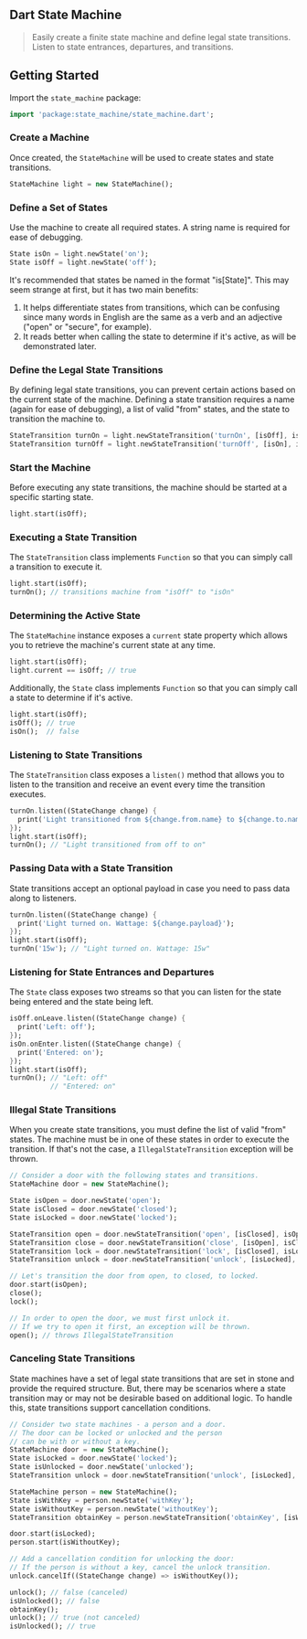 Dart State Machine
------------------

> Easily create a finite state machine and define legal state transitions. Listen to state entrances, departures, and transitions.

## Getting Started
Import the `state_machine` package:

```dart
import 'package:state_machine/state_machine.dart';
```

### Create a Machine
Once created, the `StateMachine` will be used to create states and state transitions.

```dart
StateMachine light = new StateMachine();
```

### Define a Set of States
Use the machine to create all required states. A string name is required for ease of debugging.
 
```dart
State isOn = light.newState('on');
State isOff = light.newState('off');
```

It's recommended that states be named in the format "is[State]".
This may seem strange at first, but it has two main benefits:

1. It helps differentiate states from transitions, which can be confusing
since many words in English are the same as a verb and an adjective
("open" or "secure", for example).
2. It reads better when calling the state to determine if it's active,
as will be demonstrated later.

### Define the Legal State Transitions
By defining legal state transitions, you can prevent certain actions based on the current state of the machine.
Defining a state transition requires a name (again for ease of debugging), a list of valid "from" states, and
the state to transition the machine to.

```dart
StateTransition turnOn = light.newStateTransition('turnOn', [isOff], isOn);
StateTransition turnOff = light.newStateTransition('turnOff', [isOn], isOff);
```

### Start the Machine
Before executing any state transitions, the machine should be started at a specific starting state.

```dart
light.start(isOff);
```

### Executing a State Transition
The `StateTransition` class implements `Function` so that you can simply call a transition to execute it.

```dart
light.start(isOff);
turnOn(); // transitions machine from "isOff" to "isOn"
```

### Determining the Active State
The `StateMachine` instance exposes a `current` state property which allows you to retrieve the machine's current state
at any time.

```dart
light.start(isOff);
light.current == isOff; // true
```

Additionally, the `State` class implements `Function` so that you can simply call a state to determine if it's active.

```dart
light.start(isOff);
isOff(); // true
isOn();  // false
```

### Listening to State Transitions
The `StateTransition` class exposes a `listen()` method that allows you to listen to the transition and receive an
event every time the transition executes.

```dart
turnOn.listen((StateChange change) {
  print('Light transitioned from ${change.from.name} to ${change.to.name}');
});
light.start(isOff);
turnOn(); // "Light transitioned from off to on"
```

### Passing Data with a State Transition
State transitions accept an optional payload in case you need to pass data along to listeners.

```dart
turnOn.listen((StateChange change) {
  print('Light turned on. Wattage: ${change.payload}');
});
light.start(isOff);
turnOn('15w'); // "Light turned on. Wattage: 15w"
```

### Listening for State Entrances and Departures
The `State` class exposes two streams so that you can listen for the state being entered and the state being left.

```dart
isOff.onLeave.listen((StateChange change) {
  print('Left: off');
});
isOn.onEnter.listen((StateChange change) {
  print('Entered: on');
});
light.start(isOff);
turnOn(); // "Left: off"
          // "Entered: on"
```

### Illegal State Transitions
When you create state transitions, you must define the list of valid "from" states. The machine must be in one of these
states in order to execute the transition. If that's not the case, a `IllegalStateTransition` exception will be thrown.

```dart
// Consider a door with the following states and transitions.
StateMachine door = new StateMachine();

State isOpen = door.newState('open');
State isClosed = door.newState('closed');
State isLocked = door.newState('locked');

StateTransition open = door.newStateTransition('open', [isClosed], isOpen);
StateTransition close = door.newStateTransition('close', [isOpen], isClosed);
StateTransition lock = door.newStateTransition('lock', [isClosed], isLocked);
StateTransition unlock = door.newStateTransition('unlock', [isLocked], isClosed);

// Let's transition the door from open, to closed, to locked.
door.start(isOpen);
close();
lock();

// In order to open the door, we must first unlock it.
// If we try to open it first, an exception will be thrown.
open(); // throws IllegalStateTransition
```

### Canceling State Transitions
State machines have a set of legal state transitions that are set in stone and provide the required structure.
But, there may be scenarios where a state transition may or may not be desirable based on additional logic.
To handle this, state transitions support cancellation conditions.

```dart
// Consider two state machines - a person and a door.
// The door can be locked or unlocked and the person
// can be with or without a key.
StateMachine door = new StateMachine();
State isLocked = door.newState('locked');
State isUnlocked = door.newState('unlocked');
StateTransition unlock = door.newStateTransition('unlock', [isLocked], isUnlocked);

StateMachine person = new StateMachine();
State isWithKey = person.newState('withKey');
State isWithoutKey = person.newState('withoutKey');
StateTransition obtainKey = person.newStateTransition('obtainKey', [isWithoutKey], isWithKey);

door.start(isLocked);
person.start(isWithoutKey);

// Add a cancellation condition for unlocking the door:
// If the person is without a key, cancel the unlock transition.
unlock.cancelIf((StateChange change) => isWithoutKey());

unlock(); // false (canceled)
isUnlocked(); // false
obtainKey();
unlock(); // true (not canceled)
isUnlocked(); // true
```